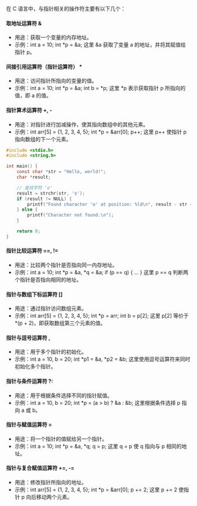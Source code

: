 在 C 语言中，与指针相关的操作符主要有以下几个：
#### 取地址运算符 &
- 用途：获取一个变量的内存地址。
- 示例：int a = 10; int *p = &a; 这里 &a 获取了变量 a 的地址，并将其赋值给指针 p。
#### 间接引用运算符（指针运算符） *
- 用途：访问指针所指向的变量的值。
- 示例：int a = 10; int *p = &a; int b = *p; 这里 *p 表示获取指针 p 所指向的值，即 a 的值。
#### 指针算术运算符 +, -
- 用途：对指针进行加减操作，使其指向数组中的其他元素。
- 示例：int arr[5] = {1, 2, 3, 4, 5}; int *p = &arr[0]; p++; 这里 p++ 使指针 p 指向数组的下一个元素。
```c
#include <stdio.h>
#include <string.h>

int main() {
    const char *str = "Hello, world!";
    char *result;

    // 查找字符 'o'
    result = strchr(str, 'o');
    if (result != NULL) {
        printf("Found character 'o' at position: %ld\n", result - str + 1);
    } else {
        printf("Character not found.\n");
    }

    return 0;
}
```
#### 指针比较运算符 ==, !=
- 用途：比较两个指针是否指向同一内存地址。
- 示例：int a = 10; int *p = &a, *q = &a; if (p == q) { ... } 这里 p == q 判断两个指针是否指向相同的地址。
#### 指针与数组下标运算符 []
- 用途：通过指针访问数组元素。
- 示例：int arr[5] = {1, 2, 3, 4, 5}; int *p = arr; int b = p[2]; 这里 p[2] 等价于 *(p + 2)，即获取数组第三个元素的值。
#### 指针与逗号运算符 ,
- 用途：用于多个指针的初始化。
- 示例：int a = 10, b = 20; int *p1 = &a, *p2 = &b; 这里使用逗号运算符来同时初始化多个指针。
#### 指针与条件运算符 ?:
- 用途：用于根据条件选择不同的指针赋值。
- 示例：int a = 10, b = 20; int *p = (a > b) ? &a : &b; 这里根据条件选择 p 指向 a 或 b。
#### 指针与赋值运算符 =
- 用途：将一个指针的值赋给另一个指针。
- 示例：int a = 10; int *p = &a, *q; q = p; 这里 q = p 使 q 指向与 p 相同的地址。
#### 指针与复合赋值运算符 +=, -=
- 用途：修改指针所指向的地址。
- 示例：int arr[5] = {1, 2, 3, 4, 5}; int *p = &arr[0]; p += 2; 这里 p += 2 使指针 p 向后移动两个元素。